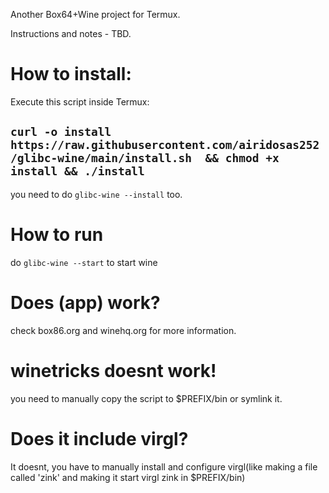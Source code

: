 Another Box64+Wine project for Termux.

Instructions and notes - TBD.

# How to install:

Execute this script inside Termux:

## ```curl -o install https://raw.githubusercontent.com/airidosas252/glibc-wine/main/install.sh  && chmod +x install && ./install```

you need to do ```glibc-wine --install``` too.

# How to run
do ```glibc-wine --start``` to start wine

# Does (app) work?
check box86.org and winehq.org for more information.

# winetricks doesnt work!
you need to manually copy the script to $PREFIX/bin or symlink it.

# Does it include virgl?
It doesnt, you have to manually install and configure virgl(like making a file called 'zink' and making it start virgl zink in $PREFIX/bin)
